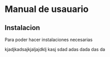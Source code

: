 # Manual de usauario

## Instalacion 
Para poder hacer instalaciones necesarias

kjadjkadsajkjaljajdklj kasj 
sdad
adas
dada
das
da
